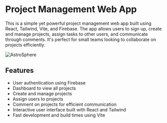 # Project Management Web App

This is a simple yet powerful project management web app built using React, Tailwind, Vite, and Firebase. The app allows users to sign up, create and manage projects, assign tasks to other users, and communicate through comments. It's perfect for small teams looking to collaborate on projects efficiently.

![AstroSphere](https://user-images.githubusercontent.com/47068465/236310971-bc09d242-e085-4e30-bd03-6d431dea5b52.png)

## Features

- User authentication using Firebase
- Dashboard to view all projects
- Create and manage projects
- Assign users to projects
- Comment on projects for efficient communication
- Interactive user interface built with React and Tailwind
- Fast development and build times using Vite
